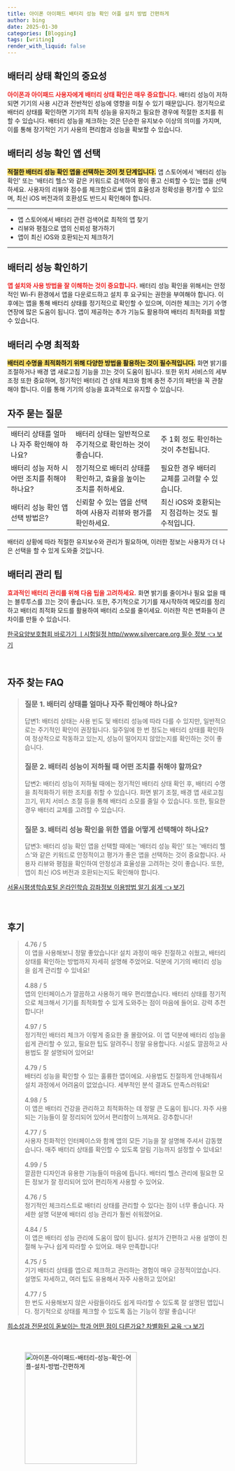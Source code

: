 ```yaml
---
title: 아이폰 아이패드 배터리 성능 확인 어플 설치 방법 간편하게
author: bing
date: 2025-01-30
categories: [Blogging]
tags: [writing]
render_with_liquid: false
---
```



<h2 id='배터리_상태_확인의_중요성'>배터리 상태 확인의 중요성</h2>

<p><b><span style="color: #ee2323;">아이폰과 아이패드 사용자에게 배터리 상태 확인은 매우 중요합니다.</span></b> 배터리 성능이 저하되면 기기의 사용 시간과 전반적인 성능에 영향을 미칠 수 있기 때문입니다. 정기적으로 배터리 상태를 확인하면 기기의 최적 성능을 유지하고 필요한 경우에 적절한 조치를 취할 수 있습니다. 배터리 성능을 체크하는 것은 단순한 유지보수 이상의 의미를 가지며, 이를 통해 장기적인 기기 사용의 편리함과 성능을 확보할 수 있습니다.</p>

<h2 id='배터리_성능_확인_앱_선택'>배터리 성능 확인 앱 선택</h2>

<p><b><span style="background-color: #ffe066;">적절한 배터리 성능 확인 앱을 선택하는 것이 첫 단계입니다.</span></b> 앱 스토어에서 '배터리 성능 확인' 또는 '배터리 헬스'와 같은 키워드로 검색하여 평이 좋고 신뢰할 수 있는 앱을 선택하세요. 사용자의 리뷰와 점수를 체크함으로써 앱의 효율성과 정확성을 평가할 수 있으며, 최신 iOS 버전과의 호환성도 반드시 확인해야 합니다.</p>

<hr />

<ul>
    <li>앱 스토어에서 배터리 관련 검색어로 최적의 앱 찾기</li>
    <li>리뷰와 평점으로 앱의 신뢰성 평가하기</li>
    <li>앱이 최신 iOS와 호환되는지 체크하기</li>
</ul>

<hr />

<h2 id='배터리_성능_확인하기'>배터리 성능 확인하기</h2>

<p><b><span style="color: #ee2323;">앱 설치와 사용 방법을 잘 이해하는 것이 중요합니다.</span></b> 배터리 성능 확인을 위해서는 안정적인 Wi-Fi 환경에서 앱을 다운로드하고 설치 후 요구되는 권한을 부여해야 합니다. 이후에는 앱을 통해 배터리 상태를 정기적으로 확인할 수 있으며, 이러한 체크는 기기 수명 연장에 많은 도움이 됩니다. 앱이 제공하는 추가 기능도 활용하여 배터리 최적화를 꾀할 수 있습니다.</p>

<h2 id='배터리_수명_최적화'>배터리 수명 최적화</h2>

<p><b><span style="background-color: #ffe066;">배터리 수명을 최적화하기 위해 다양한 방법을 활용하는 것이 필수적입니다.</span></b> 화면 밝기를 조절하거나 배경 앱 새로고침 기능을 끄는 것이 도움이 됩니다. 또한 위치 서비스의 세부 조정 또한 중요하며, 정기적인 배터리 건 상태 체크와 함께 충전 주기의 패턴을 꼭 관찰해야 합니다. 이를 통해 기기의 성능을 효과적으로 유지할 수 있습니다.</p>

<h2 id='자주_묻는_질문'>자주 묻는 질문</h2>

<table>
    <tr>
        <td>배터리 상태를 얼마나 자주 확인해야 하나요?</td>
        <td>배터리 상태는 일반적으로 주기적으로 확인하는 것이 좋습니다.</td>
        <td>주 1회 정도 확인하는 것이 추천됩니다.</td>
    </tr>
    <tr>
        <td>배터리 성능 저하 시 어떤 조치를 취해야 하나요?</td>
        <td>정기적으로 배터리 상태를 확인하고, 효율을 높이는 조치를 취하세요.</td>
        <td>필요한 경우 배터리 교체를 고려할 수 있습니다.</td>
    </tr>
    <tr>
        <td>배터리 성능 확인 앱 선택 방법은?</td>
        <td>신뢰할 수 있는 앱을 선택하여 사용자 리뷰와 평가를 확인하세요.</td>
        <td>최신 iOS와 호환되는지 점검하는 것도 필수적입니다.</td>
    </tr>
</table>

<p>배터리 상황에 따라 적절한 유지보수와 관리가 필요하며, 이러한 정보는 사용자가 더 나은 선택을 할 수 있게 도와줄 것입니다.</p>

<h2 id='배터리_관리_팁'>배터리 관리 팁</h2>

<p><b><span style="color: #ee2323;">효과적인 배터리 관리를 위해 다음 팁을 고려하세요.</span></b> 화면 밝기를 줄이거나 필요 없을 때는 블루투스를 끄는 것이 좋습니다. 또한, 주기적으로 기기를 재시작하여 메모리를 정리하고 배터리 최적화 모드를 활용하여 배터리 소모를 줄이세요. 이러한 작은 변화들이 큰 차이를 만들 수 있습니다.</p>


<p><a class="click-button" title="한국요양보호협회 바로가기 ㅣ시험일정 http//www.silvercare.org 필수 정보" href="https://adkhouse.github.io/posts/%ED%95%9C%EA%B5%AD%EC%9A%94%EC%96%91%EB%B3%B4%ED%98%B8%ED%98%91%ED%9A%8C-%EB%B0%94%EB%A1%9C%EA%B0%80%EA%B8%B0-%E3%85%A3%EC%8B%9C%ED%97%98%EC%9D%BC%EC%A0%95-httpwww.silvercare.org-%ED%95%84%EC%88%98-%EC%A0%95%EB%B3%B4/" rel="dofollow">한국요양보호협회 바로가기 ㅣ시험일정 http//www.silvercare.org 필수 정보 👈 보기</a></p><br>
<h2 id='자주_찾는_FAQ'>자주 찾는 FAQ</h2>
<div itemscope="" itemtype="https://schema.org/FAQPage"> 
<blockquote> 
<div itemscope="" itemprop="mainEntity" itemtype="https://schema.org/Question"> 
<h3 itemprop="name">질문 1. 배터리 상태를 얼마나 자주 확인해야 하나요?</h3> 
<div itemscope="" itemprop="acceptedAnswer" itemtype="https://schema.org/Answer"> 
<span itemprop="text"> 
<p>답변1: 배터리 상태는 사용 빈도 및 배터리 성능에 따라 다를 수 있지만, 일반적으로는 주기적인 확인이 권장됩니다. 일주일에 한 번 정도는 배터리 상태를 확인하여 정상적으로 작동하고 있는지, 성능이 떨어지지 않았는지를 확인하는 것이 좋습니다.</p> 
</span> 
</div> 
</div> 

<div itemscope="" itemprop="mainEntity" itemtype="https://schema.org/Question"> 
<h3 itemprop="name">질문 2. 배터리 성능이 저하될 때 어떤 조치를 취해야 할까요?</h3> 
<div itemscope="" itemprop="acceptedAnswer" itemtype="https://schema.org/Answer"> 
<span itemprop="text"> 
<p>답변2: 배터리 성능이 저하될 때에는 정기적인 배터리 상태 확인 후, 배터리 수명을 최적화하기 위한 조치를 취할 수 있습니다. 화면 밝기 조절, 배경 앱 새로고침 끄기, 위치 서비스 조절 등을 통해 배터리 소모를 줄일 수 있습니다. 또한, 필요한 경우 배터리 교체를 고려할 수 있습니다.</p> 
</span> 
</div> 
</div> 

<div itemscope="" itemprop="mainEntity" itemtype="https://schema.org/Question"> 
<h3 itemprop="name">질문 3. 배터리 성능 확인을 위한 앱을 어떻게 선택해야 하나요?</h3> 
<div itemscope="" itemprop="acceptedAnswer" itemtype="https://schema.org/Answer"> 
<span itemprop="text"> 
<p>답변3: 배터리 성능 확인 앱을 선택할 때에는 '배터리 성능 확인' 또는 '배터리 헬스'와 같은 키워드로 안정적이고 평가가 좋은 앱을 선택하는 것이 중요합니다. 사용자 리뷰와 평점을 확인하여 안정성과 효율성을 고려하는 것이 좋습니다. 또한, 앱이 최신 iOS 버전과 호환되는지도 확인해야 합니다.</p> 
</span> 
</div> 
</div> 
</blockquote> 
</div>
<p><a class="click-button" title="서울시평생학습포털 온라인학습 강좌정보 이용방법 알기 쉽게" href="https://adkhouse.github.io/posts/%EC%84%9C%EC%9A%B8%EC%8B%9C%ED%8F%89%EC%83%9D%ED%95%99%EC%8A%B5%ED%8F%AC%ED%84%B8-%EC%98%A8%EB%9D%BC%EC%9D%B8%ED%95%99%EC%8A%B5-%EA%B0%95%EC%A2%8C%EC%A0%95%EB%B3%B4-%EC%9D%B4%EC%9A%A9%EB%B0%A9%EB%B2%95-%EC%95%8C%EA%B8%B0-%EC%89%BD%EA%B2%8C/" rel="dofollow">서울시평생학습포털 온라인학습 강좌정보 이용방법 알기 쉽게 👈 보기</a></p><br>
<h2 id='후기'>후기</h2>
<div itemscope itemtype="https://schema.org/Product">
  <blockquote>
  <div itemprop="review" itemscope itemtype="https://schema.org/Review">
      <div itemprop="reviewRating" itemscope itemtype="https://schema.org/Rating"> <span itemprop="ratingValue">4.76</span> / <span itemprop="bestRating">5</span> </div>
      <span itemprop="reviewBody">이 앱을 사용해보니 정말 좋았습니다! 설치 과정이 매우 친절하고 쉬웠고, 배터리 상태를 확인하는 방법까지 자세히 설명해 주었어요. 덕분에 기기의 배터리 성능을 쉽게 관리할 수 있네요!</span>
  </div>
  <br>
  <div itemprop="review" itemscope itemtype="https://schema.org/Review">
      <div itemprop="reviewRating" itemscope itemtype="https://schema.org/Rating"> <span itemprop="ratingValue">4.88</span> / <span itemprop="bestRating">5</span> </div>
      <span itemprop="reviewBody">앱의 인터페이스가 깔끔하고 사용하기 매우 편리했습니다. 배터리 상태를 정기적으로 체크해서 기기를 최적화할 수 있게 도와주는 점이 마음에 들어요. 강력 추천합니다!</span>
  </div>
  <br>
  <div itemprop="review" itemscope itemtype="https://schema.org/Review">
      <div itemprop="reviewRating" itemscope itemtype="https://schema.org/Rating"> <span itemprop="ratingValue">4.97</span> / <span itemprop="bestRating">5</span> </div>
      <span itemprop="reviewBody">정기적인 배터리 체크가 이렇게 중요한 줄 몰랐어요. 이 앱 덕분에 배터리 성능을 쉽게 관리할 수 있고, 필요한 팁도 알려주니 정말 유용합니다. 시설도 깔끔하고 사용법도 잘 설명되어 있어요!</span>
  </div>
  <br>
  <div itemprop="review" itemscope itemtype="https://schema.org/Review">
      <div itemprop="reviewRating" itemscope itemtype="https://schema.org/Rating"> <span itemprop="ratingValue">4.79</span> / <span itemprop="bestRating">5</span> </div>
      <span itemprop="reviewBody">배터리 성능을 확인할 수 있는 훌륭한 앱이에요. 사용법도 친절하게 안내해줘서 설치 과정에서 어려움이 없었습니다. 세부적인 분석 결과도 만족스러워요!</span>
  </div>
  <br>
  <div itemprop="review" itemscope itemtype="https://schema.org/Review">
      <div itemprop="reviewRating" itemscope itemtype="https://schema.org/Rating"> <span itemprop="ratingValue">4.98</span> / <span itemprop="bestRating">5</span> </div>
      <span itemprop="reviewBody">이 앱은 배터리 건강을 관리하고 최적화하는 데 정말 큰 도움이 됩니다. 자주 사용되는 기능들이 잘 정리되어 있어서 편리함이 느껴져요. 강추합니다!</span>
  </div>
  <br>
  <div itemprop="review" itemscope itemtype="https://schema.org/Review">
      <div itemprop="reviewRating" itemscope itemtype="https://schema.org/Rating"> <span itemprop="ratingValue">4.77</span> / <span itemprop="bestRating">5</span> </div>
      <span itemprop="reviewBody">사용자 친화적인 인터페이스와 함께 앱의 모든 기능을 잘 설명해 주셔서 감동했습니다. 매주 배터리 상태를 확인할 수 있도록 알림 기능까지 설정할 수 있네요!</span>
  </div>
  <br>
  <div itemprop="review" itemscope itemtype="https://schema.org/Review">
      <div itemprop="reviewRating" itemscope itemtype="https://schema.org/Rating"> <span itemprop="ratingValue">4.99</span> / <span itemprop="bestRating">5</span> </div>
      <span itemprop="reviewBody">깔끔한 디자인과 유용한 기능들이 마음에 듭니다. 배터리 헬스 관리에 필요한 모든 정보가 잘 정리되어 있어 편리하게 사용할 수 있어요.</span>
  </div>
  <br>
  <div itemprop="review" itemscope itemtype="https://schema.org/Review">
      <div itemprop="reviewRating" itemscope itemtype="https://schema.org/Rating"> <span itemprop="ratingValue">4.76</span> / <span itemprop="bestRating">5</span> </div>
      <span itemprop="reviewBody">정기적인 체크리스트로 배터리 상태를 관리할 수 있다는 점이 너무 좋습니다. 자세한 설명 덕분에 배터리 성능 관리가 훨씬 쉬워졌어요.</span>
  </div>
  <br>
  <div itemprop="review" itemscope itemtype="https://schema.org/Review">
      <div itemprop="reviewRating" itemscope itemtype="https://schema.org/Rating"> <span itemprop="ratingValue">4.84</span> / <span itemprop="bestRating">5</span> </div>
      <span itemprop="reviewBody">이 앱은 배터리 성능 관리에 도움이 많이 됩니다. 설치가 간편하고 사용 설명이 친절해 누구나 쉽게 따라할 수 있어요. 매우 만족합니다!</span>
  </div>
  <br>
  <div itemprop="review" itemscope itemtype="https://schema.org/Review">
      <div itemprop="reviewRating" itemscope itemtype="https://schema.org/Rating"> <span itemprop="ratingValue">4.75</span> / <span itemprop="bestRating">5</span> </div>
      <span itemprop="reviewBody">기기 배터리 상태를 앱으로 체크하고 관리하는 경험이 매우 긍정적이었습니다. 설명도 자세하고, 여러 팁도 유용해서 자주 사용하고 있어요!</span>
  </div>
  <br>
  <div itemprop="review" itemscope itemtype="https://schema.org/Review">
      <div itemprop="reviewRating" itemscope itemtype="https://schema.org/Rating"> <span itemprop="ratingValue">4.77</span> / <span itemprop="bestRating">5</span> </div>
      <span itemprop="reviewBody">한 번도 사용해보지 않은 사람들이라도 쉽게 따라할 수 있도록 잘 설명된 앱입니다. 정기적으로 상태를 체크할 수 있도록 돕는 기능이 정말 좋습니다!</span>
  </div>
  </blockquote>
</div>
<p><a class="click-button" title="희소성과 전문성이 돋보이는 학과 어떤 점이 다른가요? 차별화된 교육" href="https://adkhouse.github.io/posts/%ED%9D%AC%EC%86%8C%EC%84%B1%EA%B3%BC-%EC%A0%84%EB%AC%B8%EC%84%B1%EC%9D%B4-%EB%8F%8B%EB%B3%B4%EC%9D%B4%EB%8A%94-%ED%95%99%EA%B3%BC-%EC%96%B4%EB%96%A4-%EC%A0%90%EC%9D%B4-%EB%8B%A4%EB%A5%B8%EA%B0%80%EC%9A%94-%EC%B0%A8%EB%B3%84%ED%99%94%EB%90%9C-%EA%B5%90%EC%9C%A1/" rel="dofollow">희소성과 전문성이 돋보이는 학과 어떤 점이 다른가요? 차별화된 교육 👈 보기</a></p><br>
<figure class="image"><img src="https://adkhouse.github.io/assets/img/thumbnail/아이폰-아이패드-배터리-성능-확인-어플-설치-방법-간편하게.webp" alt="아이폰-아이패드-배터리-성능-확인-어플-설치-방법-간편하게" width="256" height="256"></figure>